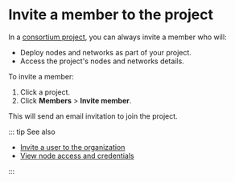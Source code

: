 # Invite a member to the project

In a [consortium project](/glossary/consortium-project), you can always invite a member who will:

* Deploy nodes and networks as part of your project.
* Access the project's nodes and networks details.

To invite a member:

1. Click a project.
1. Click **Members** > **Invite member**.

This will send an email invitation to join the project.

::: tip See also

* [Invite a user to the organization](/platform/invite-a-user-to-the-organization)
* [View node access and credentials](/platform/view-node-access-and-credentials)

:::
